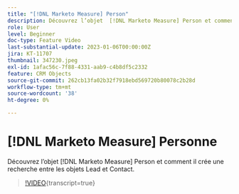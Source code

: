 ```yaml
---
title: "[!DNL Marketo Measure] Person"
description: Découvrez l’objet  [!DNL Marketo Measure] Person et comment il crée une recherche entre les objets Lead et Contact.
role: User
level: Beginner
doc-type: Feature Video
last-substantial-update: 2023-01-06T00:00:00Z
jira: KT-11707
thumbnail: 347230.jpeg
exl-id: 1afac56c-7f88-4331-aab9-c4b8df5c2332
feature: CRM Objects
source-git-commit: 262cb13fa02b32f7918ebd569720b80078c2b28d
workflow-type: tm+mt
source-wordcount: '38'
ht-degree: 0%

---
```


# [!DNL Marketo Measure] Personne

Découvrez l’objet [!DNL Marketo Measure] Person et comment il crée une recherche entre les objets Lead et Contact.

>[!VIDEO](https://video.tv.adobe.com/v/3422225/?learn=on&captions=fre_fr){transcript=true}
